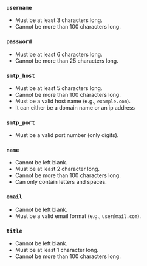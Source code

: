 ### `username`
- Must be at least 3 characters long.
- Cannot be more than 100 characters long.

### `password`
- Must be at least 6 characters long.
- Cannot be more than 25 characters long.

### `smtp_host`
- Must be at least 5 characters long.
- Cannot be more than 100 characters long.
- Must be a valid host name (e.g., `example.com`).
- It can either be a domain name or an ip address

### `smtp_port`
- Must be a valid port number (only digits).

### `name`
- Cannot be left blank.
- Must be at least 2 character long.
- Cannot be more than 100 characters long.
- Can only  contain letters and spaces.

### `email `
- Cannot be left blank.
- Must be a valid email format (e.g., `user@mail.com`).

### `title`
- Cannot be left blank.
- Must be at least 1 character long.
- Cannot be more than 100 characters long.